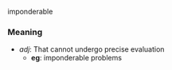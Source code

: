 imponderable
### Meaning
+ _adj_: That cannot undergo precise evaluation
    + __eg__: imponderable problems
